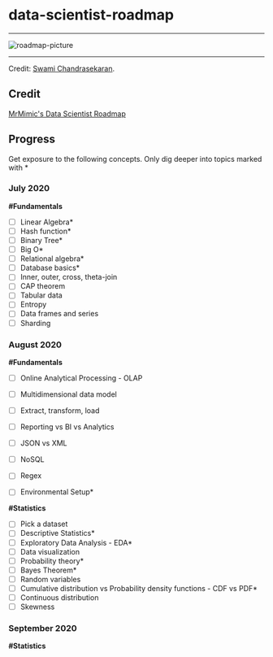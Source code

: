 # data-scientist-roadmap

****

![roadmap-picture](http://nirvacana.com/thoughts/wp-content/uploads/2013/07/RoadToDataScientist1.png)

****

Credit: [Swami Chandrasekaran](http://nirvacana.com/thoughts/becoming-a-data-scientist/).


## Credit

[MrMimic's Data Scientist Roadmap](https://github.com/MrMimic/data-scientist-roadmap)

## Progress

Get exposure to the following concepts. Only dig deeper into topics marked with *

### July 2020

**#Fundamentals**

- [ ] Linear Algebra*
- [ ] Hash function*
- [ ] Binary Tree*
- [ ] Big O*
- [ ] Relational algebra*
- [ ] Database basics*
- [ ] Inner, outer, cross, theta-join
- [ ] CAP theorem 
- [ ] Tabular data
- [ ] Entropy
- [ ] Data frames and series
- [ ] Sharding

### August 2020

**#Fundamentals**

- [ ] Online Analytical Processing - OLAP
- [ ] Multidimensional data model
- [ ] Extract, transform, load
- [ ] Reporting vs BI vs Analytics 
- [ ] JSON vs XML
- [ ] NoSQL
- [ ] Regex
- [ ] Environmental Setup*


**#Statistics**

- [ ] Pick a dataset
- [ ] Descriptive Statistics*
- [ ] Exploratory Data Analysis - EDA*
- [ ] Data visualization
- [ ] Probability theory*
- [ ] Bayes Theorem*
- [ ] Random variables
- [ ] Cumulative distribution vs Probability density functions - CDF vs PDF*
- [ ] Continuous distribution
- [ ] Skewness

### September 2020

**#Statistics**
